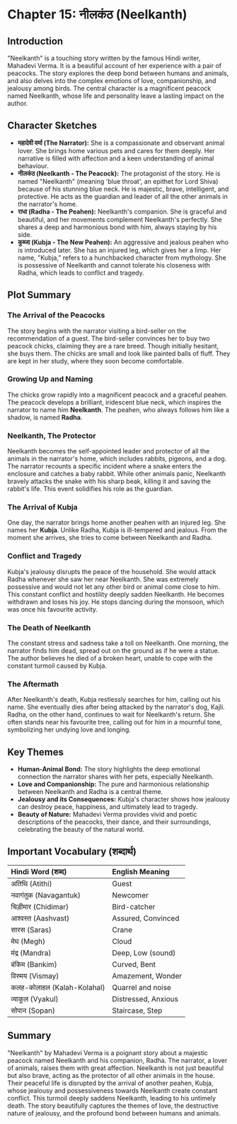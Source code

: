 # Chapter 15: नीलकंठ (Neelkanth)

## Introduction

"Neelkanth" is a touching story written by the famous Hindi writer, Mahadevi Verma. It is a beautiful account of her experience with a pair of peacocks. The story explores the deep bond between humans and animals, and also delves into the complex emotions of love, companionship, and jealousy among birds. The central character is a magnificent peacock named Neelkanth, whose life and personality leave a lasting impact on the author.

## Character Sketches

*   **महादेवी वर्मा (The Narrator):** She is a compassionate and observant animal lover. She brings home various pets and cares for them deeply. Her narrative is filled with affection and a keen understanding of animal behaviour.
*   **नीलकंठ (Neelkanth - The Peacock):** The protagonist of the story. He is named "Neelkanth" (meaning 'blue throat', an epithet for Lord Shiva) because of his stunning blue neck. He is majestic, brave, intelligent, and protective. He acts as the guardian and leader of all the other animals in the narrator's home.
*   **राधा (Radha - The Peahen):** Neelkanth's companion. She is graceful and beautiful, and her movements complement Neelkanth's perfectly. She shares a deep and harmonious bond with him, always staying by his side.
*   **कुब्जा (Kubja - The New Peahen):** An aggressive and jealous peahen who is introduced later. She has an injured leg, which gives her a limp. Her name, "Kubja," refers to a hunchbacked character from mythology. She is possessive of Neelkanth and cannot tolerate his closeness with Radha, which leads to conflict and tragedy.

## Plot Summary

### The Arrival of the Peacocks
The story begins with the narrator visiting a bird-seller on the recommendation of a guest. The bird-seller convinces her to buy two peacock chicks, claiming they are a rare breed. Though initially hesitant, she buys them. The chicks are small and look like painted balls of fluff. They are kept in her study, where they soon become comfortable.

### Growing Up and Naming
The chicks grow rapidly into a magnificent peacock and a graceful peahen. The peacock develops a brilliant, iridescent blue neck, which inspires the narrator to name him **Neelkanth**. The peahen, who always follows him like a shadow, is named **Radha**.

### Neelkanth, The Protector
Neelkanth becomes the self-appointed leader and protector of all the animals in the narrator's home, which includes rabbits, pigeons, and a dog. The narrator recounts a specific incident where a snake enters the enclosure and catches a baby rabbit. While other animals panic, Neelkanth bravely attacks the snake with his sharp beak, killing it and saving the rabbit's life. This event solidifies his role as the guardian.

### The Arrival of Kubja
One day, the narrator brings home another peahen with an injured leg. She names her **Kubja**. Unlike Radha, Kubja is ill-tempered and jealous. From the moment she arrives, she tries to come between Neelkanth and Radha.

### Conflict and Tragedy
Kubja's jealousy disrupts the peace of the household. She would attack Radha whenever she saw her near Neelkanth. She was extremely possessive and would not let any other bird or animal come close to him. This constant conflict and hostility deeply sadden Neelkanth. He becomes withdrawn and loses his joy. He stops dancing during the monsoon, which was once his favourite activity.

### The Death of Neelkanth
The constant stress and sadness take a toll on Neelkanth. One morning, the narrator finds him dead, spread out on the ground as if he were a statue. The author believes he died of a broken heart, unable to cope with the constant turmoil caused by Kubja.

### The Aftermath
After Neelkanth's death, Kubja restlessly searches for him, calling out his name. She eventually dies after being attacked by the narrator's dog, Kajli. Radha, on the other hand, continues to wait for Neelkanth's return. She often stands near his favourite tree, calling out for him in a mournful tone, symbolizing her undying love and longing.

## Key Themes

*   **Human-Animal Bond:** The story highlights the deep emotional connection the narrator shares with her pets, especially Neelkanth.
*   **Love and Companionship:** The pure and harmonious relationship between Neelkanth and Radha is a central theme.
*   **Jealousy and its Consequences:** Kubja's character shows how jealousy can destroy peace, happiness, and ultimately lead to tragedy.
*   **Beauty of Nature:** Mahadevi Verma provides vivid and poetic descriptions of the peacocks, their dance, and their surroundings, celebrating the beauty of the natural world.

## Important Vocabulary (शब्दार्थ)

| Hindi Word (शब्द) | English Meaning |
| :---------------- | :---------------- |
| अतिथि (Atithi) | Guest |
| नवागंतुक (Navagantuk) | Newcomer |
| चिड़ीमार (Chidimar) | Bird-catcher |
| आश्वस्त (Aashvast) | Assured, Convinced |
| सारस (Saras) | Crane |
| मेघ (Megh) | Cloud |
| मंद्र (Mandra) | Deep, Low (sound) |
| बंकिम (Bankim) | Curved, Bent |
| विस्मय (Vismay) | Amazement, Wonder |
| कलह-कोलाहल (Kalah-Kolahal) | Quarrel and noise |
| व्याकुल (Vyakul) | Distressed, Anxious |
| सोपान (Sopan) | Staircase, Step |

## Summary

"Neelkanth" by Mahadevi Verma is a poignant story about a majestic peacock named Neelkanth and his companion, Radha. The narrator, a lover of animals, raises them with great affection. Neelkanth is not just beautiful but also brave, acting as the protector of all other animals in the house. Their peaceful life is disrupted by the arrival of another peahen, Kubja, whose jealousy and possessiveness towards Neelkanth create constant conflict. This turmoil deeply saddens Neelkanth, leading to his untimely death. The story beautifully captures the themes of love, the destructive nature of jealousy, and the profound bond between humans and animals.